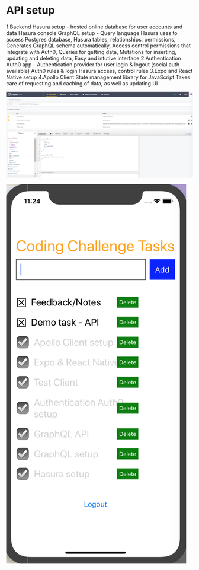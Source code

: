 # API setup

1.Backend
  Hasura setup - hosted online database for user accounts and data
  Hasura console
  GraphQL setup - Query language Hasura uses to access Postgres database, 
                  Hasura tables, relationships, permissions,
                   Generates GraphQL schema automatically, 
                   Access control permissions that integrate with Auth0, 
                   Queries for getting data,
                   Mutations for inserting, updating and deleting data,
                   Easy and intutive interface
2.Authentication
  Auth0 app - Authentication provider for user login & logout (social auth available)
  Auth0 rules & login
  Hasura access, control rules
3.Expo and React Native setup
4.Apollo Client
  State management library for JavaScript
  Takes care of requesting and caching of data, as well as updating UI



![ScreenShot](/assets/Screen%20Shot%202020-07-12%20at%2011.37.11%20AM.png)



![ScreenShot](/assets/Screen%20Shot%202020-07-12%20at%2011.24.36%20AM.png)
